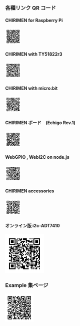 ### 各種リンク QR コード

#### CHIRIMEN for Raspberry Pi
<img src="./images/qr-chirimen-oh.png" width="10%">

#### CHIRIMEN with TY51822r3
<img src="./images/qr-TY51822r3.png" width="10%">

#### CHIRIMEN with micro:bit
<img src="./images/qr-microbit.png" width="10%">

#### CHIRIMEN ボード　(Echigo Rev.1) 
<img src="./images/qr-chirimen-oh.png" width="10%">

#### WebGPIO , WebI2C on node.js
<img src="./images/qr-chirimen-drivers.png" width="10%">

#### CHIRIMEN accessories
<img src="./images/qr-accessories.png" width="10%">

#### オンライン版 i2c-ADT7410
<img src="../hellorealworld/imgs/i2c-qr.png">

### Example 集ページ
<img src="../hellorealworld/imgs/qr-examples.png">
